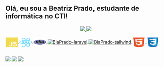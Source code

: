 ## Olá, eu sou a Beatriz Prado, estudante de informática no CTI!

<div align="center">
  <a href="https://github.com/biaaPrado">
  <img height="180em" src="https://github-readme-stats.vercel.app/api?username=biaaPrado&show_icons=true&theme=dark&include_all_commits=true&count_private=true"/>
   <img height="180em" src="https://github-readme-stats.vercel.app/api/top-langs/?username=biaaPrado&layout=compact&langs_count=16&theme=dark"/> 
</div>
  
<div style="display: inline_block"><br>
  <img align="center" alt="BiaPrado-Js" height="30" width="40" src="https://raw.githubusercontent.com/devicons/devicon/master/icons/javascript/javascript-plain.svg">
  <img align="center" alt="BiaPrado-React" height="30" width="40" src="https://raw.githubusercontent.com/devicons/devicon/master/icons/react/react-original.svg">
  <img align="center"  alt="BiaPrado-php" width="40" height="30" src="https://raw.githubusercontent.com/devicons/devicon/master/icons/php/php-original.svg"/>
  <img align="center"  alt="BiaPrado-laravel" width="40" height="30" src="https://cdn.jsdelivr.net/gh/devicons/devicon/icons/laravel/laravel-plain.svg" />
  <img align="center"  alt="BiaPrado-tailwind" width="40" height="30" src="https://cdn.jsdelivr.net/gh/devicons/devicon/icons/tailwindcss/tailwindcss-plain.svg"/>
  <img align="center" alt="BiaPrado-HTML" height="30" width="40" src="https://raw.githubusercontent.com/devicons/devicon/master/icons/html5/html5-original.svg">
  <img align="center" alt="BiaPrado-CSS" height="30" width="40" src="https://raw.githubusercontent.com/devicons/devicon/master/icons/css3/css3-original.svg">
</div>
  
  ##
 
<div> 
  <a href ="https://www.linkedin.com/in/beatriz-prado-soche-0b8680238/"><img src="https://img.shields.io/badge/LinkedIn-0077B5?style=for-the-badge&logo=linkedin&logoColor=white" target="_blank"></a>
  <a href="https://www.instagram.com/biiaaps/" target="_blank"><img src="https://img.shields.io/badge/-Instagram-%23E4405F?style=for-the-badge&logo=instagram&logoColor=white" target="_blank"></a> 
  <a href = "mailto:beatriz.p.soche@unesp.br"><img src="https://img.shields.io/badge/-Gmail-%23333?style=for-the-badge&logo=gmail&logoColor=white" target="_blank"></a>
 
</div>
